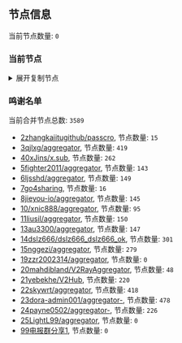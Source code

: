 
## 节点信息
当前节点数量: `0`
### 当前节点
<details>
  <summary>展开复制节点</summary>

    

</details>

### 鸣谢名单
当前合并节点总数: `3589`
- [2zhangkaiitugithub/passcro](https://github.com/zhangkaiitugithub/passcro), 节点数量: `15`
- [3qjlxg/aggregator](https://github.com/qjlxg/aggregator), 节点数量: `419`
- [40xJins/x.sub](https://github.com/0xJins/x.sub), 节点数量: `262`
- [5fighter2011/aggregator](https://github.com/fighter2011/aggregator), 节点数量: `143`
- [6ljsshd/aggregator](https://github.com/ljsshd/aggregator), 节点数量: `149`
- [7go4sharing](https://github.com/go4sharing), 节点数量: `16`
- [8jieyou-io/aggregator](https://github.com/jieyou-io/aggregator), 节点数量: `145`
- [10/xnic888/aggregator](https://github.com/xnic888/aggregator), 节点数量: `95`
- [11liusil/aggregator](https://github.com/liusil/aggregator), 节点数量: `150`
- [13au3300/aggregator](https://github.com/au3300/aggregator), 节点数量: `147`
- [14dslz666/dslz666_dslz666_ok](https://github.com/dslz666/dslz666_dslz666_ok), 节点数量: `301`
- [15nggezi/aggregator](https://github.com/nggezi/aggregator), 节点数量: `279`
- [19zzr2002314/aggregator](https://github.com/zzr2002314/aggregator), 节点数量: `0`
- [20mahdibland/V2RayAggregator](https://github.com/mahdibland/V2RayAggregator), 节点数量: `48`
- [21yebekhe/V2Hub](https://github.com/yebekhe/V2Hub), 节点数量: `220`
- [22skywrt/aggregator](https://github.com/skywrt/aggregator), 节点数量: `418`
- [23dora-admin001/aggregator-](https://github.com/dora-admin001/aggregator-), 节点数量: `478`
- [24payne0502/aggregator-](https://github.com/payne0502/aggregator-), 节点数量: `226`
- [25LightL99/aggregator](https://github.com/LightL99/aggregator), 节点数量: `0`
- [99电报群分享1](https://github.com/cdddbc/getAirport), 节点数量: `0`


